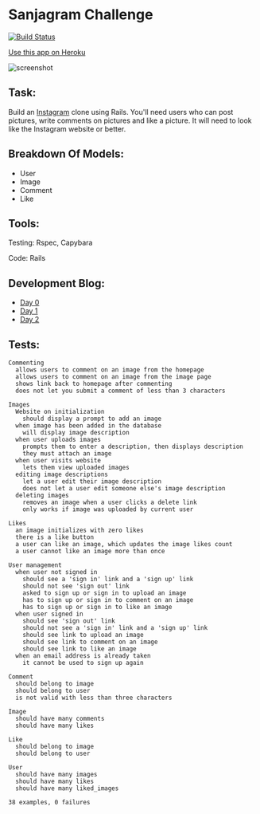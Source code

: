 Sanjagram Challenge
=======================

[![Build Status](https://travis-ci.org/makersacademy/instagram-challenge.svg?branch=master)](https://travis-ci.org/makersacademy/instagram-challenge)

[Use this app on Heroku](herokuapp.com)

![screenshot](http://sanjsanj.github.io/images/week8_sanjface.png)

Task:
-----

Build an [Instagram](https://www.instagram.com) clone using Rails.   You'll need users who can post pictures, write comments on pictures and like a picture. It will need to look like the Instagram website or better.

Breakdown Of Models:
--------------------

- User
- Image
- Comment
- Like

Tools:
------

Testing: Rspec, Capybara

Code: Rails

Development Blog:
-----------------

- [Day 0](http://sanjsanj.github.io/Week%208,%20Day%205/)
- [Day 1](http://sanjsanj.github.io/Week%208,%20Day%206/)
- [Day 2](http://sanjsanj.github.io/Week%208,%20Day%207/)

Tests:
------

```
Commenting
  allows users to comment on an image from the homepage
  allows users to comment on an image from the image page
  shows link back to homepage after commenting
  does not let you submit a comment of less than 3 characters

Images
  Website on initialization
    should display a prompt to add an image
  when image has been added in the database
    will display image description
  when user uploads images
    prompts them to enter a description, then displays description
    they must attach an image
  when user visits website
    lets them view uploaded images
  editing image descriptions
    let a user edit their image description
    does not let a user edit someone else's image description
  deleting images
    removes an image when a user clicks a delete link
    only works if image was uploaded by current user

Likes
  an image initializes with zero likes
  there is a like button
  a user can like an image, which updates the image likes count
  a user cannot like an image more than once

User management
  when user not signed in
    should see a 'sign in' link and a 'sign up' link
    should not see 'sign out' link
    asked to sign up or sign in to upload an image
    has to sign up or sign in to comment on an image
    has to sign up or sign in to like an image
  when user signed in
    should see 'sign out' link
    should not see a 'sign in' link and a 'sign up' link
    should see link to upload an image
    should see link to comment on an image
    should see link to like an image
  when an email address is already taken
    it cannot be used to sign up again

Comment
  should belong to image
  should belong to user
  is not valid with less than three characters

Image
  should have many comments
  should have many likes

Like
  should belong to image
  should belong to user

User
  should have many images
  should have many likes
  should have many liked_images

38 examples, 0 failures
```
